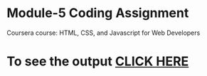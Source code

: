 # Module-5 Coding Assignment

Coursera course: HTML, CSS, and Javascript for Web Developers

# To see the output [CLICK HERE](https://https://dhvaniish.github.io/coursera-test/Module5-Solution/index.html)
